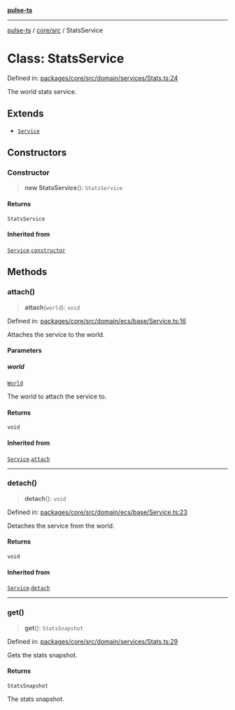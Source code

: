 [**pulse-ts**](../../../README.md)

***

[pulse-ts](../../../README.md) / [core/src](../README.md) / StatsService

# Class: StatsService

Defined in: [packages/core/src/domain/services/Stats.ts:24](https://github.com/jlehett/pulse-ts/blob/a2a18767041a6b69ca4c5f6131d2de266097750e/packages/core/src/domain/services/Stats.ts#L24)

The world stats service.

## Extends

- [`Service`](Service.md)

## Constructors

### Constructor

> **new StatsService**(): `StatsService`

#### Returns

`StatsService`

#### Inherited from

[`Service`](Service.md).[`constructor`](Service.md#constructor)

## Methods

### attach()

> **attach**(`world`): `void`

Defined in: [packages/core/src/domain/ecs/base/Service.ts:16](https://github.com/jlehett/pulse-ts/blob/a2a18767041a6b69ca4c5f6131d2de266097750e/packages/core/src/domain/ecs/base/Service.ts#L16)

Attaches the service to the world.

#### Parameters

##### world

[`World`](World.md)

The world to attach the service to.

#### Returns

`void`

#### Inherited from

[`Service`](Service.md).[`attach`](Service.md#attach)

***

### detach()

> **detach**(): `void`

Defined in: [packages/core/src/domain/ecs/base/Service.ts:23](https://github.com/jlehett/pulse-ts/blob/a2a18767041a6b69ca4c5f6131d2de266097750e/packages/core/src/domain/ecs/base/Service.ts#L23)

Detaches the service from the world.

#### Returns

`void`

#### Inherited from

[`Service`](Service.md).[`detach`](Service.md#detach)

***

### get()

> **get**(): `StatsSnapshot`

Defined in: [packages/core/src/domain/services/Stats.ts:29](https://github.com/jlehett/pulse-ts/blob/a2a18767041a6b69ca4c5f6131d2de266097750e/packages/core/src/domain/services/Stats.ts#L29)

Gets the stats snapshot.

#### Returns

`StatsSnapshot`

The stats snapshot.
